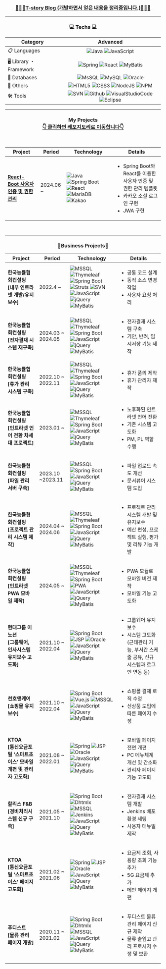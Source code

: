 <div align="center" style="text-align:center">
  
<h3 align="center">
  <a href="https://cookinghoil.tistory.com/">🙋🏻‍♀️T-story Blog (개발하면서 얻은 내용을 정리중입니다.)🙋🏻‍♀️</a>
</h3>

<hr/>

<h3 align="center">💻 Techs 💻</h3>
<p align="center">

| Category              | Advanced                                                                                                                  
|-------------------| :-----------------------------------------------------------------------------------------------------------------------------:
| 📋  Languages      | ![Java](https://img.shields.io/badge/Java-%23ED8B00.svg?style=flat-square&logo=openjdk&logoColor=white)  ![JavaScript](https://img.shields.io/badge/Javascript-%23323330.svg?style=flat-square&logo=javascript&logoColor=%23F7DF1E) 
| 🖥️  Library ・ Framework | ![Spring](https://img.shields.io/badge/Spring-%236DB33F.svg?style=flat-square&logo=spring&logoColor=white) ![React](https://img.shields.io/badge/React-20232A?style=flat-square&logo=react&logoColor=61DAFB) ![MyBatis](https://img.shields.io/badge/MyBatis-000000.svg?style=flat-square&logo=MyBatis&logoColor=white) | 
| 💾 Databases   |  ![MsSQL](https://img.shields.io/badge/MSSQL-F80000?style=flat-square&logo=microsoft-sql-server&logoColor=white) ![MySQL](https://img.shields.io/badge/MySQL-003545?style=flat-square&logo=mariadb&logoColor=white) ![Oracle](https://img.shields.io/badge/Oracle-F80000?style=flat-square&logo=oracle&logoColor=white)  
| 🦄 Others | ![HTML5](https://img.shields.io/badge/HTML5-%23E34F26.svg?style=flat-square&logo=html5&logoColor=white) ![CSS3](https://img.shields.io/badge/CSS3-1572B6?style=flat-square&logo=css3&logoColor=white) ![NodeJS](https://img.shields.io/badge/Node.js-43853D?style=flat_square&logo=node.js&logoColor=white) ![NPM](https://img.shields.io/badge/npm-CB3837?style=flat_square&logo=npm&logoColor=white)| ![SciPy](https://img.shields.io/badge/SciPy-%230C55A5.svg?style=flat-square&logo=scipy&logoColor=%white) ![PyTorch](https://img.shields.io/badge/PyTorch-%23EE4C2C.svg?style=flat-square&logo=PyTorch&logoColor=white) ![TensorFlow](https://img.shields.io/badge/TensorFlow-%23FF6F00.svg?style=flat-square&logo=TensorFlow&logoColor=white) ![Keras](https://img.shields.io/badge/Keras-%23D00000.svg?style=flat-square&logo=Keras&logoColor=white) ![scikit-learn](https://img.shields.io/badge/Scikit--learn-%23F7931E.svg?style=flat-square&logo=scikit-learn&logoColor=white) ![Netlify](https://img.shields.io/badge/Netlify-00C7B7?style=flat-square&logo=netlify&logoColor=white) ![AWS](https://img.shields.io/badge/AWS-%23FF9900.svg?style=flat-square&logo=amazon-aws&logoColor=white)|
| 🛠 Tools | ![SVN](https://img.shields.io/badge/svn-330F63?style=flat-square&logo=gitlab&logoColor=white) ![Github](https://img.shields.io/badge/GitHub-100000?style=flat-square&logo=github&logoColor=white) ![VisualStudioCode](https://img.shields.io/badge/Visual_Studio_Code-0078D4?style=flat_square&logo=visual%20studio%20code&logoColor=white) ![Eclipse](https://img.shields.io/badge/Eclipse-2C2255?style=flat-square&logo=eclipse&logoColor=white) 
                                                                                                      
</p>

<hr>

<h3 align="center">
  My Projects
  <br/>
  <u>👇 클릭하면 레포지토리로 이동합니다👇 </u>
</h3>

<br/>

| Project | Period | Technology | Details |
|---------|--------|------------|---------|
| [**React-Boot 사용자 인증 및 권한 관리**](https://github.com/sonhoil/reactBootAuth) | 2024.06 ~ | ![Java](https://img.shields.io/badge/Java-%23ED8B00.svg?style=flat-square&logo=openjdk&logoColor=white) ![Spring Boot](https://img.shields.io/badge/Spring%20Boot-6DB33F?style=flat-square&logo=spring-boot&logoColor=white) ![React](https://img.shields.io/badge/React-20232A?style=flat-square&logo=react&logoColor=61DAFB) ![MariaDB](https://img.shields.io/badge/MariaDB-003545?style=flat-square&logo=mariadb&logoColor=white) ![Kakao](https://img.shields.io/badge/Kakao-FFCD00?style=flat-square&logo=kakao&logoColor=black) | <ul><li>Spring Boot와 React를 이용한 사용자 인증 및 권한 관리 템플릿</li><li>카카오 소셜 로그인 구현</li><li>JWA 구현</li></ul> |

<br/>
<hr/>

<h3 align="center">
 💼Business Projects💼
</h3>

| Project | Period | Technology | Details |
|---------|--------|------------|---------|
| **한국능률협회컨설팅 <br/> [내부 인트라넷 개발/유지보수]** | 2022.4 ~  | ![MSSQL](https://img.shields.io/badge/MSSQL-F80000?style=flat-square&logo=microsoft-sql-server&logoColor=white) ![Thymeleaf](https://img.shields.io/badge/Thymeleaf-005F0F?style=flat-square&logo=thymeleaf&logoColor=white) ![Spring Boot](https://img.shields.io/badge/Spring%20Boot-6DB33F?style=flat-square&logo=spring-boot&logoColor=white) ![Struts](https://img.shields.io/badge/Apache%20Struts-003145?style=flat-square&logo=apache&logoColor=white) ![SVN](https://img.shields.io/badge/svn-330F63?style=flat-square&logo=gitlab&logoColor=white) ![JavaScript](https://img.shields.io/badge/Javascript-%23323330.svg?style=flat-square&logo=javascript&logoColor=%23F7DF1E) ![jQuery](https://img.shields.io/badge/jQuery-0769AD?style=flat-square&logo=jquery&logoColor=white) ![MyBatis](https://img.shields.io/badge/MyBatis-000000.svg?style=flat-square&logo=MyBatis&logoColor=white) | <ul><li>공통 코드 설계</li><li>동적 소스 변경 작업</li><li>사용자 요청 처리</li></ul> |
| **한국능률협회컨설팅 <br/> [전자결재 시스템 재구축]** | 2024.03 ~ 2024.05 | ![MSSQL](https://img.shields.io/badge/MSSQL-F80000?style=flat-square&logo=microsoft-sql-server&logoColor=white) ![Thymeleaf](https://img.shields.io/badge/Thymeleaf-005F0F?style=flat-square&logo=thymeleaf&logoColor=white) ![Spring Boot](https://img.shields.io/badge/Spring%20Boot-6DB33F?style=flat-square&logo=spring-boot&logoColor=white) ![JavaScript](https://img.shields.io/badge/Javascript-%23323330.svg?style=flat-square&logo=javascript&logoColor=%23F7DF1E) ![jQuery](https://img.shields.io/badge/jQuery-0769AD?style=flat-square&logo=jquery&logoColor=white) ![MyBatis](https://img.shields.io/badge/MyBatis-000000.svg?style=flat-square&logo=MyBatis&logoColor=white) | <ul><li>전자결재 시스템 구축</li><li>기안, 반려, 임시저장 기능 제작</li></ul> |
| **한국능률협회컨설팅 <br/> [휴가 관리 시스템 구축]** | 2022.10 ~ 2022.11 | ![MSSQL](https://img.shields.io/badge/MSSQL-F80000?style=flat-square&logo=microsoft-sql-server&logoColor=white) ![Thymeleaf](https://img.shields.io/badge/Thymeleaf-005F0F?style=flat-square&logo=thymeleaf&logoColor=white) ![Spring Boot](https://img.shields.io/badge/Spring%20Boot-6DB33F?style=flat-square&logo=spring-boot&logoColor=white) ![JavaScript](https://img.shields.io/badge/Javascript-%23323330.svg?style=flat-square&logo=javascript&logoColor=%23F7DF1E) ![jQuery](https://img.shields.io/badge/jQuery-0769AD?style=flat-square&logo=jquery&logoColor=white) ![MyBatis](https://img.shields.io/badge/MyBatis-000000.svg?style=flat-square&logo=MyBatis&logoColor=white) | <ul><li>휴가 품의 제작</li><li>휴가 관리자 제작</li></ul> |
| **한국능률협회컨설팅 <br/> [인트라넷 언어 전환 차세대 프로젝트]** | 2023.01 ~ | ![MSSQL](https://img.shields.io/badge/MSSQL-F80000?style=flat-square&logo=microsoft-sql-server&logoColor=white) ![Thymeleaf](https://img.shields.io/badge/Thymeleaf-005F0F?style=flat-square&logo=thymeleaf&logoColor=white) ![Spring Boot](https://img.shields.io/badge/Spring%20Boot-6DB33F?style=flat-square&logo=spring-boot&logoColor=white) ![JavaScript](https://img.shields.io/badge/Javascript-%23323330.svg?style=flat-square&logo=javascript&logoColor=%23F7DF1E) ![jQuery](https://img.shields.io/badge/jQuery-0769AD?style=flat-square&logo=jquery&logoColor=white) ![MyBatis](https://img.shields.io/badge/MyBatis-000000.svg?style=flat-square&logo=MyBatis&logoColor=white) | <ul><li>노후화된 인트라넷 언어 전환</li><li>기존 시스템 고도화</li><li>PM, PL 역할 수행</li></ul> |
| **한국능률협회컨설팅 <br/> [파일 관리 서버 구축]** | 2023.10 ~2023.11 | ![MSSQL](https://img.shields.io/badge/MSSQL-F80000?style=flat-square&logo=microsoft-sql-server&logoColor=white) ![Spring Boot](https://img.shields.io/badge/Spring%20Boot-6DB33F?style=flat-square&logo=spring-boot&logoColor=white) ![JavaScript](https://img.shields.io/badge/Javascript-%23323330.svg?style=flat-square&logo=javascript&logoColor=%23F7DF1E) ![jQuery](https://img.shields.io/badge/jQuery-0769AD?style=flat-square&logo=jquery&logoColor=white) ![MyBatis](https://img.shields.io/badge/MyBatis-000000.svg?style=flat-square&logo=MyBatis&logoColor=white) | <ul><li>파일 업로드 속도 개선</li><li>문서뷰어 시스템 도입</li></ul> |
| **한국능률협회컨설팅 <br/> [프로젝트 관리 시스템 제작]** | 2024.04 ~ 2024.06 | ![MSSQL](https://img.shields.io/badge/MSSQL-F80000?style=flat-square&logo=microsoft-sql-server&logoColor=white) ![Thymeleaf](https://img.shields.io/badge/Thymeleaf-005F0F?style=flat-square&logo=thymeleaf&logoColor=white) ![Spring Boot](https://img.shields.io/badge/Spring%20Boot-6DB33F?style=flat-square&logo=spring-boot&logoColor=white) ![JavaScript](https://img.shields.io/badge/Javascript-%23323330.svg?style=flat-square&logo=javascript&logoColor=%23F7DF1E) ![jQuery](https://img.shields.io/badge/jQuery-0769AD?style=flat-square&logo=jquery&logoColor=white) ![MyBatis](https://img.shields.io/badge/MyBatis-000000.svg?style=flat-square&logo=MyBatis&logoColor=white) | <ul><li>프로젝트 관리 시스템 개발 및 유지보수</li><li>예산 편성, 프로젝트 실행, 평가 및 리뷰 기능 개발</li></ul> |
| **한국능률협회컨설팅 <br/> [인트라넷 PWA 모바일 제작]** | 2024.05 ~ | ![MSSQL](https://img.shields.io/badge/MSSQL-F80000?style=flat-square&logo=microsoft-sql-server&logoColor=white) ![Thymeleaf](https://img.shields.io/badge/Thymeleaf-005F0F?style=flat-square&logo=thymeleaf&logoColor=white) ![Spring Boot](https://img.shields.io/badge/Spring%20Boot-6DB33F?style=flat-square&logo=spring-boot&logoColor=white) ![PWA](https://img.shields.io/badge/PWA-5A0FC8?style=flat-square&logo=pwa&logoColor=white) ![JavaScript](https://img.shields.io/badge/Javascript-%23323330.svg?style=flat-square&logo=javascript&logoColor=%23F7DF1E) ![jQuery](https://img.shields.io/badge/jQuery-0769AD?style=flat-square&logo=jquery&logoColor=white) ![MyBatis](https://img.shields.io/badge/MyBatis-000000.svg?style=flat-square&logo=MyBatis&logoColor=white) | <ul><li>PWA 모듈로 모바일 버전 제작</li><li>모바일 기능 고도화</li></ul> |
| **현대그룹 이노션 <br/> [그룹웨어, 인사시스템 유지보수 고도화]**  | 2021.10 ~ 2022.04 | ![Spring Boot](https://img.shields.io/badge/Spring%20Boot-6DB33F?style=flat-square&logo=spring-boot&logoColor=white) ![JSP](https://img.shields.io/badge/JSP-007396?style=flat-square&logo=java&logoColor=white) ![Oracle](https://img.shields.io/badge/Oracle-F80000?style=flat-square&logo=oracle&logoColor=white) ![JavaScript](https://img.shields.io/badge/Javascript-%23323330.svg?style=flat-square&logo=javascript&logoColor=%23F7DF1E) ![jQuery](https://img.shields.io/badge/jQuery-0769AD?style=flat-square&logo=jquery&logoColor=white) ![MyBatis](https://img.shields.io/badge/MyBatis-000000.svg?style=flat-square&logo=MyBatis&logoColor=white) | <ul><li>그룹웨어 유지보수</li><li>시스템 고도화 (근태관리 기능, 부서간 스케줄 공유, 신규 시스템과 로그인 연동 등)</li></ul> |
| **천호앤케어 <br/> [쇼핑몰 유지보수]** | 2021.10 ~ 2022.04 | ![Spring Boot](https://img.shields.io/badge/Spring%20Boot-6DB33F?style=flat-square&logo=spring-boot&logoColor=white) ![Vue.js](https://img.shields.io/badge/Vue.js-4FC08D?style=flat-square&logo=vue.js&logoColor=white) ![MSSQL](https://img.shields.io/badge/MSSQL-F80000?style=flat-square&logo=microsoft-sql-server&logoColor=white) ![JavaScript](https://img.shields.io/badge/Javascript-%23323330.svg?style=flat-square&logo=javascript&logoColor=%23F7DF1E) ![jQuery](https://img.shields.io/badge/jQuery-0769AD?style=flat-square&logo=jquery&logoColor=white) ![MyBatis](https://img.shields.io/badge/MyBatis-000000.svg?style=flat-square&logo=MyBatis&logoColor=white) | <ul><li>쇼핑몰 결제 로직 수정</li><li>신상품 도입에 따른 페이지 수정</li></ul> |
| **KTOA <br/> [통신요금포털 ‘스마트초이스’ 모바일 개편 및 관리자 고도화]** | 2021.08 ~ 2022.01 | ![Spring](https://img.shields.io/badge/Spring-6DB33F?style=flat-square&logo=spring&logoColor=white) ![JSP](https://img.shields.io/badge/JSP-007396?style=flat-square&logo=java&logoColor=white) ![Oracle](https://img.shields.io/badge/Oracle-F80000?style=flat-square&logo=oracle&logoColor=white) ![JavaScript](https://img.shields.io/badge/Javascript-%23323330.svg?style=flat-square&logo=javascript&logoColor=%23F7DF1E) ![jQuery](https://img.shields.io/badge/jQuery-0769AD?style=flat-square&logo=jquery&logoColor=white) ![MyBatis](https://img.shields.io/badge/MyBatis-000000.svg?style=flat-square&logo=MyBatis&logoColor=white) | <ul><li>모바일 페이지 전면 개편</li><li>PC 메뉴체계 개선 및 간소화</li><li>관리자 페이지 기능 고도화</li></ul> |
| **할리스 F&B <br/> [경비처리시스템 신규 구축]** | 2021.05 ~ 2021.10 | ![Spring Boot](https://img.shields.io/badge/Spring%20Boot-6DB33F?style=flat-square&logo=spring-boot&logoColor=white) ![Dhtmlx](https://img.shields.io/badge/Dhtmlx-36B37E?style=flat-square&logo=dhtmlx&logoColor=white) ![MSSQL](https://img.shields.io/badge/MSSQL-F80000?style=flat-square&logo=microsoft-sql-server&logoColor=white) ![Jenkins](https://img.shields.io/badge/Jenkins-D24939?style=flat-square&logo=jenkins&logoColor=white) ![JavaScript](https://img.shields.io/badge/Javascript-%23323330.svg?style=flat-square&logo=javascript&logoColor=%23F7DF1E) ![jQuery](https://img.shields.io/badge/jQuery-0769AD?style=flat-square&logo=jquery&logoColor=white) ![MyBatis](https://img.shields.io/badge/MyBatis-000000.svg?style=flat-square&logo=MyBatis&logoColor=white) | <ul><li>전자결재 시스템 개발</li><li>Jenkins 배포 환경 세팅</li><li>사용자 매뉴얼 제작</li></ul> |
| **KTOA <br/> [통신요금포털 ‘스마트초이스’ 페이지 고도화]** | 2021.02 ~ 2021.06 | ![Spring](https://img.shields.io/badge/Spring-6DB33F?style=flat-square&logo=spring&logoColor=white) ![JSP](https://img.shields.io/badge/JSP-007396?style=flat-square&logo=java&logoColor=white) ![Oracle](https://img.shields.io/badge/Oracle-F80000?style=flat-square&logo=oracle&logoColor=white) ![JavaScript](https://img.shields.io/badge/Javascript-%23323330.svg?style=flat-square&logo=javascript&logoColor=%23F7DF1E) ![jQuery](https://img.shields.io/badge/jQuery-0769AD?style=flat-square&logo=jquery&logoColor=white) ![MyBatis](https://img.shields.io/badge/MyBatis-000000.svg?style=flat-square&logo=MyBatis&logoColor=white) | <ul><li>요금제 조회, 사용량 조회 기능 추가</li><li>5G 요금제 추가</li><li>메인 페이지 개편</li></ul> |
| **푸디스트 <br/> [물류 관리 페이지 개발]** | 2020.11 ~ 2021.02 | ![Spring Boot](https://img.shields.io/badge/Spring%20Boot-6DB33F?style=flat-square&logo=spring-boot&logoColor=white) ![Dhtmlx](https://img.shields.io/badge/Dhtmlx-36B37E?style=flat-square&logo=dhtmlx&logoColor=white) ![MSSQL](https://img.shields.io/badge/MSSQL-F80000?style=flat-square&logo=microsoft-sql-server&logoColor=white) ![JavaScript](https://img.shields.io/badge/Javascript-%23323330.svg?style=flat-square&logo=javascript&logoColor=%23F7DF1E) ![jQuery](https://img.shields.io/badge/jQuery-0769AD?style=flat-square&logo=jquery&logoColor=white) ![MyBatis](https://img.shields.io/badge/MyBatis-000000.svg?style=flat-square&logo=MyBatis&logoColor=white) | <ul><li>푸디스트 물류 관리 페이지 신규 제작</li><li>물류 출입고 관리 프로시저 수정 및 보완</li></ul> |

</div>
